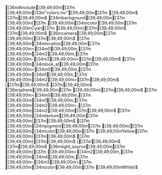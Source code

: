 [36m#include[39;49;00m[37m [39;49;00m[33m"colors.inc"[39;49;00m[37m    [39;49;00m$
[37m[39;49;00m$
[34mbackground[39;49;00m[37m [39;49;00m{[37m [39;49;00m[34mcolor[39;49;00m[37m [39;49;00mCyan[37m [39;49;00m}[37m[39;49;00m$
[37m[39;49;00m$
[36mcamera[39;49;00m[37m [39;49;00m{[37m[39;49;00m$
[37m  [39;49;00m[34mlocation[39;49;00m[37m [39;49;00m<[34m0[39;49;00m,[37m [39;49;00m[34m2[39;49;00m,[37m [39;49;00m-[34m3[39;49;00m>[37m[39;49;00m$
[37m  [39;49;00m[34mlook_at[39;49;00m[37m [39;49;00m<[34m0[39;49;00m,[37m [39;49;00m[34m1[39;49;00m,[37m [39;49;00m[34m2[39;49;00m>[37m[39;49;00m$
}[37m[39;49;00m$
[37m[39;49;00m$
[36msphere[39;49;00m[37m [39;49;00m{[37m[39;49;00m$
[37m  [39;49;00m<[34m0[39;49;00m,[37m [39;49;00m[34m1[39;49;00m,[37m [39;49;00m[34m2[39;49;00m>,[37m [39;49;00m[34m2[39;49;00m[37m[39;49;00m$
[37m  [39;49;00m[34mtexture[39;49;00m[37m [39;49;00m{[37m[39;49;00m$
[37m    [39;49;00m[34mpigment[39;49;00m[37m [39;49;00m{[37m [39;49;00m[34mcolor[39;49;00m[37m [39;49;00mYellow[37m [39;49;00m}[37m[39;49;00m$
[37m  [39;49;00m}[37m[39;49;00m$
}[37m[39;49;00m$
[37m[39;49;00m$
[36mlight_source[39;49;00m[37m [39;49;00m{[37m [39;49;00m<[34m2[39;49;00m,[37m [39;49;00m[34m4[39;49;00m,[37m [39;49;00m-[34m3[39;49;00m>[37m [39;49;00m[34mcolor[39;49;00m[37m [39;49;00mWhite}$
